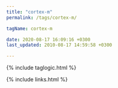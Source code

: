 ```yaml
---
title: "cortex-m"
permalink: /tags/cortex-m/

tagName: cortex-m

date: 2020-08-17 16:09:16 +0300
last_updated: 2010-08-17 14:59:58 +0300

---
```


{% include taglogic.html %}

{% include links.html %}
